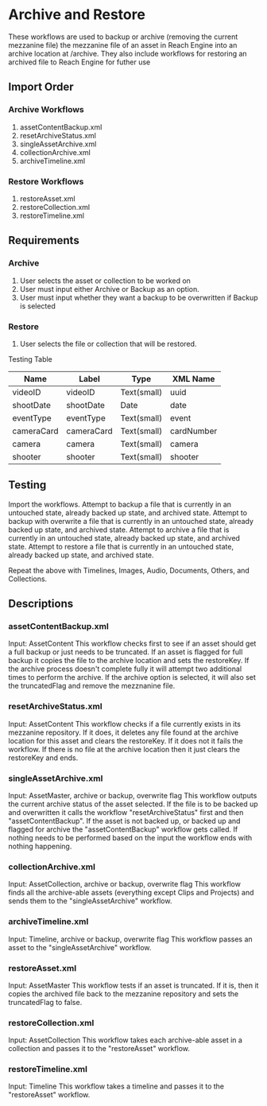 # Archive and Restore

These workflows are used to backup or archive (removing the current mezzanine file) the mezzanine file of an asset in Reach Engine into an archive location at /archive. They also include workflows for restoring an archived file to Reach Engine for futher use

## Import Order
### Archive Workflows
1. assetContentBackup.xml
2. resetArchiveStatus.xml
3. singleAssetArchive.xml
4. collectionArchive.xml
5. archiveTimeline.xml

### Restore Workflows
1. restoreAsset.xml
2. restoreCollection.xml
3. restoreTimeline.xml

## Requirements

### Archive
1. User selects the asset or collection to be worked on
2. User must input either Archive or Backup as an option.
3. User must input whether they want a backup to be overwritten if Backup is selected

### Restore
1. User selects the file or collection that will be restored.

Testing Table

|  Name         |  Label       |  Type        |  XML Name    |
|  ------------ | ------------ | ------------ | ------------ | 
|   videoID     |  videoID     |  Text(small) |  uuid        |
|   shootDate   |  shootDate   |  Date        |  date        |
|   eventType   |  eventType   |  Text(small) |  event       |
|   cameraCard  |  cameraCard  |  Text(small) |  cardNumber  |
|   camera      |  camera      |  Text(small) |  camera      |
|   shooter     |  shooter     |  Text(small) |  shooter     |


## Testing
Import the workflows. 
Attempt to backup a file that is currently in an untouched state, already backed up state, and archived state.
Attempt to backup with overwrite a file that is currently in an untouched state, already backed up state, and archived state.
Attempt to archive a file that is currently in an untouched state, already backed up state, and archived state.
Attempt to restore a file that is currently in an untouched state, already backed up state, and archived state.

Repeat the above with Timelines, Images, Audio, Documents, Others, and Collections.

## Descriptions
### assetContentBackup.xml
Input: AssetContent
This workflow checks first to see if an asset should get a full backup or just needs to be truncated. If an asset is flagged for full backup it copies the file to the archive location and sets the restoreKey. If the archive process doesn't complete fully it will attempt two additional times to perform the archive. If the archive option is selected, it will also set the truncatedFlag and remove the mezznanine file.

### resetArchiveStatus.xml
Input: AssetContent
This workflow checks if a file currently exists in its mezzanine repository. If it does, it deletes any file found at the archive location for this asset and clears the restoreKey. If it does not it fails the workflow. If there is no file at the archive location then it just clears the restoreKey and ends.

### singleAssetArchive.xml
Input: AssetMaster, archive or backup, overwrite flag
This workflow outputs the current archive status of the asset selected. If the file is to be backed up and overwritten it calls the workflow "resetArchiveStatus" first and then "assetContentBackup". If the asset is not backed up, or backed up and flagged for archive the "assetContentBackup" workflow gets called. If nothing needs to be performed based on the input the workflow ends with nothing happening.

### collectionArchive.xml
Input: AssetCollection, archive or backup, overwrite flag
This workflow finds all the archive-able assets (everything except Clips and Projects) and sends them to the "singleAssetArchive" workflow.

### archiveTimeline.xml
Input: Timeline, archive or backup, overwrite flag
This workflow passes an asset to the "singleAssetArchive" workflow.

### restoreAsset.xml
Input: AssetMaster
This workflow tests if an asset is truncated. If it is, then it copies the archived file back to the mezzanine repository and sets the truncatedFlag to false.

### restoreCollection.xml
Input: AssetCollection
This workflow takes each archive-able asset in a collection and passes it to the "restoreAsset" workflow.

### restoreTimeline.xml
Input: Timeline
This workflow takes a timeline and passes it to the "restoreAsset" workflow.
